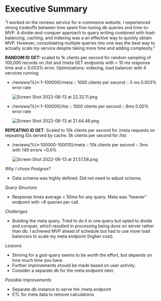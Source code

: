 # Executive Summary

“I worked on the reviews service for e-commerce website. I experienced strong tradeoffs between time spent fine-tuning db queries and time-to-MVP. A divide-and-conquer approach to query writing combined with load-balancing, caching, and indexing was a an effective way to quickly obtain MVP. However, consolidating multiple queries into one was the best way to actually scale my service despite taking more time and adding complexity.”

**RANDOM ID GET:** scaled to 1k clients per second for random sampling of 100,000 records on /list and /meta GET endpoints with < 10 ms response time and < 0.003% error. Optimizations: indexing, load balancer with 4 services running

- /reviews/%{*:1-100000}/meta :: 1000 clients per second :: 5 ms 0.003% error rate

    ![Screen Shot 2022-06-13 at 22.32.11.png](https://s3-us-west-2.amazonaws.com/secure.notion-static.com/987b2e5d-bada-4a5d-8528-c2df3b880cc7/Screen_Shot_2022-06-13_at_22.32.11.png)

- /reviews/%{*:1-100000}/list :: 1000 clients per second :: 8ms 0.00% error rate

    ![Screen Shot 2022-06-13 at 21.44.46.png](https://s3-us-west-2.amazonaws.com/secure.notion-static.com/65a24619-6414-451f-8a4d-c94f2311c32e/Screen_Shot_2022-06-13_at_21.44.46.png)


**REPEATING ID GET**: Scaled to 10k clients per second for /meta requests on repeating IDs served by cache. 5k clients per second for /list

- /reviews/%{*:100000-100010}/meta :: 10k clients per second :: 3ms with 149 errors ~0.0%

    ![Screen Shot 2022-06-13 at 21.57.58.png](https://s3-us-west-2.amazonaws.com/secure.notion-static.com/0ae92488-d396-43e8-8ac7-8e240c7a50cb/Screen_Shot_2022-06-13_at_21.57.58.png)


*Why I chose Postgres?*

- Data schema was highly defined. Did not need to adjust schema.

*Query Structure*

- Response times average < 50ms for any query. Meta was “heavier” endpoint with ~8 queries per call.

*Challenges*

- Building the meta query. Tried to do it in one query but opted to divide and conquer, which resulted in processing being done on server rather than db. I achieved MVP ahead of schedule but had to use more load balancers to scale my meta endpoint (higher cost).

*Lessons*

- Striving for a god-query seems to be worth the effort, but depends on how much time you have.
- Further improvements should be made based on user activity.
- Consider a separate db for the meta endpoint next.

*Possible Improvements*

- Separate db instance to serve the /meta endpoint
- ETL for meta data to remove calculations
